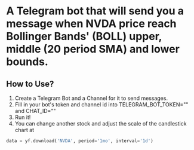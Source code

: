 # A Telegram bot that will send you a message when NVDA price reach Bollinger Bands' (BOLL) upper, middle (20 period SMA) and lower bounds.
## How to Use?
1. Create a Telegram Bot and a Channel for it to send messages.
2. Fill in your bot's token and channel id into TELEGRAM_BOT_TOKEN="" and CHAT_ID=""
3. Run it!
4. You can change another stock and adjust the scale of the candlestick chart at
```python
data = yf.download('NVDA', period='1mo', interval='1d')
```

